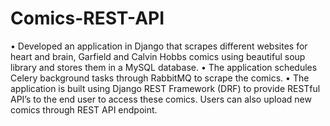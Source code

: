 # Comics-REST-API

• Developed an application in Django that scrapes different websites for heart and brain, Garfield and Calvin Hobbs comics
using beautiful soup library and stores them in a MySQL database.
• The application schedules Celery background tasks through RabbitMQ to scrape the comics.
• The application is built using Django REST Framework (DRF) to provide RESTful API’s to the end user to access these
comics. Users can also upload new comics through REST API endpoint.
